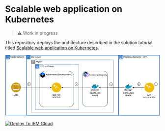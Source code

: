 # Scalable web application on Kubernetes

> :warning: Work in progress

This repository deploys the architecture described in the solution tutorial titled [Scalable web application on Kubernetes](https://cloud.ibm.com/docs/solution-tutorials?topic=solution-tutorials-scalable-webapp-kubernetes).

![Architecture](https://github.com/ibm-cloud-docs/solution-tutorials/raw/master/images/solution2/Architecture.png)

[![Deploy To IBM Cloud](https://cloud.ibm.com/devops/setup/deploy/button_x2.png)](https://cloud.ibm.com/devops/setup/deploy?repository=https%3A//github.com/IBM-Cloud%2Ftutorial-scalable-webapp-kubernetes&env_id=ibm:yp:us-south&type=tekton&branch=main)
